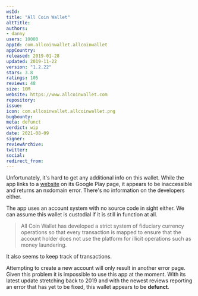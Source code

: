 ```yaml
---
wsId: 
title: "All Coin Wallet"
altTitle: 
authors:
- danny
users: 10000
appId: com.allcoinwallet.allcoinwallet
appCountry: 
released: 2019-01-28
updated: 2019-11-22
version: "1.2.22"
stars: 3.8
ratings: 105
reviews: 48
size: 10M
website: https://www.allcoinwallet.com
repository: 
issue: 
icon: com.allcoinwallet.allcoinwallet.png
bugbounty: 
meta: defunct
verdict: wip
date: 2021-08-09
signer: 
reviewArchive:
twitter: 
social:
redirect_from:
---
```


Unfortunately, it's hard to get any additional info on this wallet. While the app links to a [website](http://www.allcoinwallet.com) on its Google Play page, it appears to be inaccessible and returns an nxdomain error. There's no information on the developers either.

The app uses an account system with no source code in sight either. We can assume this wallet is custodial if it is still in function at all.

> All Coin Wallet has developed a strict system of fiduciary currency operations so that every transaction is mapped to ensure that the account holder does not use the platform for illicit operations such as money laundering.

It also seems to keep track of transactions.

Attempting to create a new account will only result in another error page. Given this problem it is impossible to use this app at the moment. With its latest update stretching back to 2019 and with the newest reviews reporting an error that has yet to be fixed, this wallet appears to be **defunct**. 
